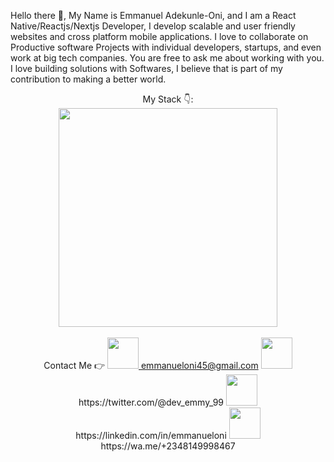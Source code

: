 Hello there 👋, My Name is Emmanuel Adekunle-Oni, and I am a React Native/Reactjs/Nextjs Developer, I develop scalable and user friendly websites and cross platform mobile applications. I love to collaborate on Productive software Projects with individual developers, startups, and even work at big tech companies. You are free to ask me about working with you. I love building solutions with Softwares, I believe that is part of my contribution to making a better world.

<div align="center">
  My Stack 👇: <br/> <img width="350" src="https://skillicons.dev/icons?i=react,next,html,css,javascript,typescript,tailwind,vercel,github,vscode"/>
</div>
<br/>
<div align="center">
Contact Me 👉
<a href="mailto:emmanueloni45@gmail.com"><img width="50" src="https://skillicons.dev/icons?i=gmail"> emmanueloni45@gmail.com</a> 
<img width="50" src="https://skillicons.dev/icons?i=twitter"> https://twitter.com/@dev_emmy_99 
<img width="50" src="https://skillicons.dev/icons?i=linkedin"> https://linkedin.com/in/emmanueloni
<img width="50" src="https://skillicons.dev/icons?i=telephone"> https://wa.me/+2348149998467
</div>
